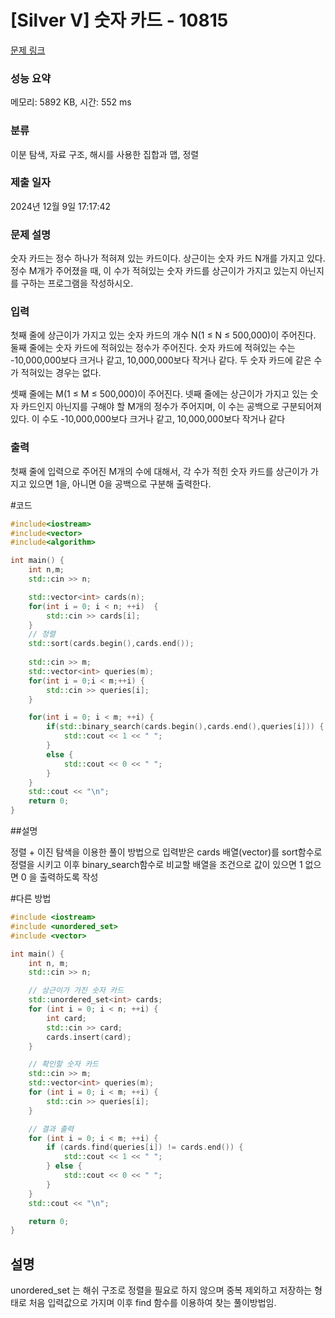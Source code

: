 # [Silver V] 숫자 카드 - 10815 

[문제 링크](https://www.acmicpc.net/problem/10815) 

### 성능 요약

메모리: 5892 KB, 시간: 552 ms

### 분류

이분 탐색, 자료 구조, 해시를 사용한 집합과 맵, 정렬

### 제출 일자

2024년 12월 9일 17:17:42

### 문제 설명

<p>숫자 카드는 정수 하나가 적혀져 있는 카드이다. 상근이는 숫자 카드 N개를 가지고 있다. 정수 M개가 주어졌을 때, 이 수가 적혀있는 숫자 카드를 상근이가 가지고 있는지 아닌지를 구하는 프로그램을 작성하시오.</p>

### 입력 

 <p>첫째 줄에 상근이가 가지고 있는 숫자 카드의 개수 N(1 ≤ N ≤ 500,000)이 주어진다. 둘째 줄에는 숫자 카드에 적혀있는 정수가 주어진다. 숫자 카드에 적혀있는 수는 -10,000,000보다 크거나 같고, 10,000,000보다 작거나 같다. 두 숫자 카드에 같은 수가 적혀있는 경우는 없다.</p>

<p>셋째 줄에는 M(1 ≤ M ≤ 500,000)이 주어진다. 넷째 줄에는 상근이가 가지고 있는 숫자 카드인지 아닌지를 구해야 할 M개의 정수가 주어지며, 이 수는 공백으로 구분되어져 있다. 이 수도 -10,000,000보다 크거나 같고, 10,000,000보다 작거나 같다</p>

### 출력 

 <p>첫째 줄에 입력으로 주어진 M개의 수에 대해서, 각 수가 적힌 숫자 카드를 상근이가 가지고 있으면 1을, 아니면 0을 공백으로 구분해 출력한다.</p>


#코드
```cpp
#include<iostream>
#include<vector>
#include<algorithm>

int main() {
	int n,m;
    std::cin >> n;

    std::vector<int> cards(n);
    for(int i = 0; i < n; ++i)  {
        std::cin >> cards[i];
    }
    // 정렬
    std::sort(cards.begin(),cards.end());
	
    std::cin >> m;
    std::vector<int> queries(m);
    for(int i = 0;i < m;++i) {
        std::cin >> queries[i]; 
    }

    for(int i = 0; i < m; ++i) {
        if(std::binary_search(cards.begin(),cards.end(),queries[i])) {
            std::cout << 1 << " ";
        }
        else {
            std::cout << 0 << " ";
        }
    }
    std::cout << "\n";
    return 0;
}
```

##설명

정렬 + 이진 탐색을 이용한 풀이 방법으로 입력받은 cards 배열(vector)를 sort함수로 정렬을 시키고 이후 binary_search함수로 비교할 배열을 조건으로 값이 있으면 1 없으면 0 을 출력하도록 작성


#다른 방법
```cpp
#include <iostream>
#include <unordered_set>
#include <vector>

int main() {
    int n, m;
    std::cin >> n;

    // 상근이가 가진 숫자 카드
    std::unordered_set<int> cards;
    for (int i = 0; i < n; ++i) {
        int card;
        std::cin >> card;
        cards.insert(card);
    }

    // 확인할 숫자 카드
    std::cin >> m;
    std::vector<int> queries(m);
    for (int i = 0; i < m; ++i) {
        std::cin >> queries[i];
    }

    // 결과 출력
    for (int i = 0; i < m; ++i) {
        if (cards.find(queries[i]) != cards.end()) {
            std::cout << 1 << " ";
        } else {
            std::cout << 0 << " ";
        }
    }
    std::cout << "\n";

    return 0;
}
```

## 설명

unordered_set 는 해쉬 구조로 정렬을 필요로 하지 않으며 중복 제외하고 저장하는 형태로 처음 입력값으로 가지며 이후 find 함수를 이용하여 찾는 풀이방법임. 


